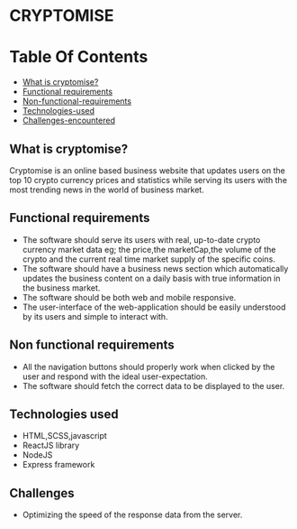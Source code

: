 # CRYPTOMISE

# Table Of Contents
- [What is cryptomise?](#what-is-cryptomise)
- [Functional requirements](#functional-requirements)
- [Non-functional-requirements](#non-functional-requirements)
- [Technologies-used](#technologies-used)
- [Challenges-encountered](#challenges)



## What is cryptomise?
Cryptomise is an online based business website that updates users on the top 10 crypto currency prices and statistics while serving its users with the most trending news in the world of business market.

## Functional requirements
- The software should serve its users with real, up-to-date crypto currency market data eg; the price,the marketCap,the volume of the crypto and the current real time market supply of the specific coins.
- The software should have a business news section which automatically updates the business content on a daily basis with true information in the business market.
- The software should be both web and mobile responsive.
- The user-interface of the web-application should be easily understood by its users and simple to interact with.

## Non functional requirements
- All the navigation buttons should properly work when clicked by the user and respond with the ideal user-expectation.
- The software should fetch the correct data to be displayed to the user.

## Technologies used
- HTML,SCSS,javascript
- ReactJS library
- NodeJS
- Express framework

## Challenges
- Optimizing the speed of the response data from the server.


